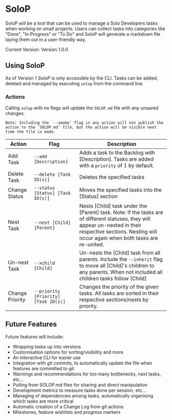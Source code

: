 # SoloP

SoloP will be a tool that can be used to manage a Solo Developers tasks when working on small projects. Users can collect tasks into categories like "Done", "In Progress" or "To Do" and SoloP will generate a markdown file laying them out in a user-friendly way.
 
Current Version: Version 1.0.0

 ## Using SoloP

As of Version 1 *SoloP* is only accessible by the CLI. Tasks can be added, deleted and managed by executing `solop` from the command line.

### Actions

Calling `solop` with no flags will update the `SOLOP.md` file with any unsaved changes.

    Note: Including the `--xmake` flag in any action will not publish the action to the `SOLOP.md` file, but the action will be visible next time the file is made.

| Action | Flag | Description |
| -------| ---- | ----------- |
| Add Task | `--add [Description]` | Adds a task to the Backlog with [Description]. Tasks are added with a `priority` of 1 by default. |
| Delete Task | `--delete [Task ID(s)]` | Deletes the specified tasks |
| Change Status | `--status [Status] [Task ID(s)]` | Moves the specified tasks into the [Status] section |
| Nest Task | `--nest [Child] [Parent]` | Nests [Child] task under the [Parent] task. Note: If the tasks are of different statuses, they will appear un-nested in their respective sections. Nesting will occur again when both tasks are re-united. |
| Un-nest Task | `--xchild [Child]` | Un-nests the [Child] task from all parents. Include the `--inherit` flag to move all [Child]'s children to any parents. When not included all children tasks follow [Child] |
| Change Priority | `--priority [Priority] [Task ID(s)]` | Changes the priority of the given tasks. All tasks are sorted in their respective sections/nests by priority. |

## Future Features

Future features will include: 

- Wrapping tasks up into versions
- Customisation options for sorting/visibility and more
- An interactive CLI for easier use
- Integration with git commits, to automatically update the file when features are committed to git
- Warnings and recommendations for too many bottlenecks, next tasks, etc...
- Pulling from SOLOP.md files for sharing and direct manipulation
- Development metrics to measure tasks done per session, etc...
- Managing of dependencies among tasks, automatically organising which tasks are more critical
- Automatic creation of a Change Log from git actions
- Milestones, feature wishlists and progress markers
